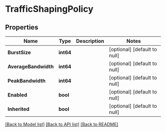 # TrafficShapingPolicy

## Properties
Name | Type | Description | Notes
------------ | ------------- | ------------- | -------------
**BurstSize** | **int64** |  | [optional] [default to null]
**AverageBandwidth** | **int64** |  | [optional] [default to null]
**PeakBandwidth** | **int64** |  | [optional] [default to null]
**Enabled** | **bool** |  | [optional] [default to null]
**Inherited** | **bool** |  | [optional] [default to null]

[[Back to Model list]](../README.md#documentation-for-models) [[Back to API list]](../README.md#documentation-for-api-endpoints) [[Back to README]](../README.md)

